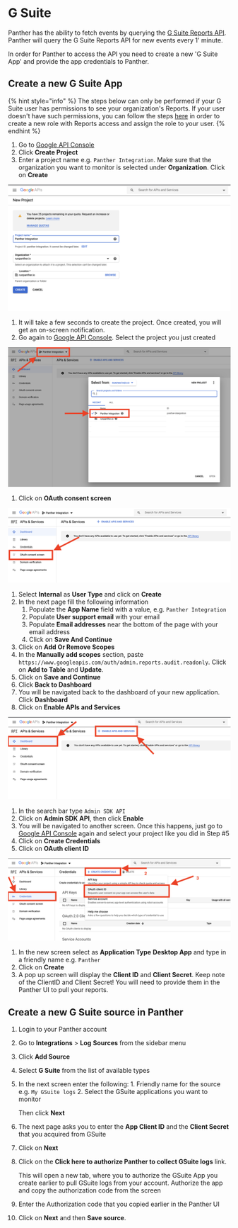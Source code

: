 # G Suite

Panther has the ability to fetch events by querying the [G Suite Reports API](https://developers.google.com/admin-sdk/reports/v1/get-start/getting-started). Panther will query the G Suite Reports API for new events every 1' minute.

In order for Panther to access the API you need to create a new 'G Suite App' and provide the app credentials to Panther.

## Create a new G Suite App

{% hint style="info" %}
The steps below can only be performed if your G Suite user has permissions to see your organization's Reports. If your user doesn't have such permissions, you can follow the steps [here](https://support.google.com/a/answer/2406043) in order to create a new role with Reports access and assign the role to your user.
{% endhint %}

1. Go to [Google API Console](https://console.developers.google.com/project)
2. Click **Create Project**
3. Enter a project name e.g. `Panther Integration`. Make sure that the organization you want to monitor is selected under **Organization**. Click on **Create**

![](../../.gitbook/assets/gsuite-new-app-page1%20%285%29%20%285%29%20%287%29%20%288%29%20%284%29.png)

1. It will take a few seconds to create the project. Once created, you will get an on-screen notification.
2. Go again to [Google API Console](https://console.developers.google.com). Select the project you just created

![](../../.gitbook/assets/gsuite-new-app-page2%20%285%29%20%285%29%20%287%29%20%288%29%20%287%29.png)

1. Click on **OAuth consent screen**

![](../../.gitbook/assets/gsuite-new-app-page3%20%285%29%20%285%29%20%287%29%20%288%29%20%283%29.png)

1. Select **Internal** as **User Type** and click on **Create**
2. In the next page fill the following information
   1. Populate the **App Name** field with a value, e.g. `Panther Integration`
   2. Populate **User support email** with your email
   3. Populate **Email addresses** near the bottom of the page with your email address
   4. Click on **Save And Continue**
3. Click on **Add Or Remove Scopes**
4. In the **Manually add scopes** section, paste `https://www.googleapis.com/auth/admin.reports.audit.readonly`. Click on **Add to Table** and **Update**.
5. Click on **Save and Continue**
6. Click **Back to Dashboard**
7. You will be navigated back to the dashboard of your new application. Click **Dashboard**
8. Click on **Enable APIs and Services**

![](../../.gitbook/assets/gsuite-new-app-page4%20%289%29%20%2811%29%20%283%29%20%281%29%20%282%29.png)

1. In the search bar type `Admin SDK API`
2. Click on **Admin SDK API**, then click **Enable**
3. You will be navigated to another screen. Once this happens, just go to [Google API Console](https://console.developers.google.com) again and select your project  like you did in Step \#5
4. Click on **Create Credentials**
5. Click on **OAuth client ID**

![](../../.gitbook/assets/gsuite-new-app-page5%20%285%29%20%285%29%20%287%29%20%288%29%20%288%29.png)

1. In the new screen select as **Application Type** **Desktop App** and type in a friendly name e.g. `Panther`
2. Click on **Create**
3. A pop up screen will display the **Client ID** and **Client Secret**. Keep note of the ClientID and Client Secret! You will need to provide them in the Panther UI to pull your reports.

## Create a new G Suite source in Panther

1. Login to your Panther account
2. Go to **Integrations** &gt; **Log** **Sources** from the sidebar menu
3. Click **Add Source**
4. Select **G Suite** from the list of available types
5. In the next screen enter the following: 1. Friendly name for the source e.g. `My GSuite logs` 2. Select the GSuite applications you want to monitor

   Then click **Next**

6. The next page asks you to enter the **App Client ID** and the **Client Secret** that you acquired from GSuite
7. Click on **Next**
8. Click on the **Click here to authorize Panther to collect GSuite logs** link.

   This will open a new tab, where you to authorize the GSuite App you create earlier to pull GSuite logs from your account. Authorize the app and copy the authorization code from the screen

9. Enter the Authorization code that you copied earlier in the Panther UI
10. Click on **Next** and then **Save source**.

